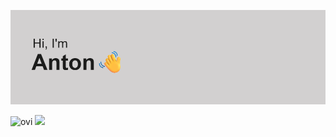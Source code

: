 <p align="center">
  <img src="https://github.com/elr1c180/elr1c180/blob/main/header.png?raw=true" alt="Баннер" />
</p>
<img src="https://github-readme-stats.vercel.app/api/top-langs?username=elr1c180&show_icons=true&locale=en&layout=compact&theme=chartreuse-white" alt="ovi" />
<img src="https://leetcard.jacoblin.cool/elr1c180"/>

